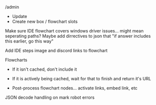 /admin
- Update
- Create new box / flowchart slots

Make sure IDE flowchart covers windows driver issues... might mean seperating paths? Maybe add dirrectives to json that "if answer includes this earlier, go this way"

Add IDE steps image and discord links to flowchart

Flowcharts
- If it isn't cached, don't include it 
- If it is actively being cached, wait for that to finish and return it's URL

- Post-process flowchart nodes... activate links, embed link, etc

JSON decode handling on mark robot errors
